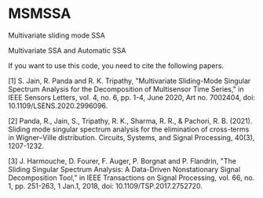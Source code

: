 # MSMSSA
Multivariate sliding mode SSA

Multivariate SSA and Automatic SSA

If you want to use this code, you need to cite the following papers.

[1] S. Jain, R. Panda and R. K. Tripathy, "Multivariate Sliding-Mode Singular Spectrum Analysis for the Decomposition of Multisensor Time Series," in IEEE Sensors Letters, vol. 4, no. 6, pp. 1-4, June 2020, Art no. 7002404, doi: 10.1109/LSENS.2020.2996096.

[2] Panda, R., Jain, S., Tripathy, R. K., Sharma, R. R., & Pachori, R. B. (2021). Sliding mode singular spectrum analysis for the elimination of cross-terms in Wigner–Ville distribution. Circuits, Systems, and Signal Processing, 40(3), 1207-1232.

[3] J. Harmouche, D. Fourer, F. Auger, P. Borgnat and P. Flandrin, "The Sliding Singular Spectrum Analysis: A Data-Driven Nonstationary Signal Decomposition Tool," in IEEE Transactions on Signal Processing, vol. 66, no. 1, pp. 251-263, 1 Jan.1, 2018, doi: 10.1109/TSP.2017.2752720.
